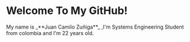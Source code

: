 <html class="container">
  <h1>Welcome To My GitHub!</h1>
  <p>My name is _**Juan Camilo Zuñiga**_ ,I'm Systems Engineering Student from colombia and I'm 22 years old.</p>
</html>
<style>
  .container{
      font: italic 2rem;
    }
</style>
